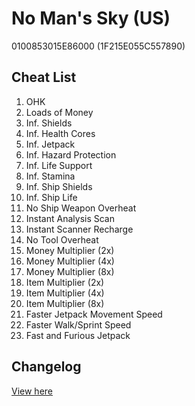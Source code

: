 # No Man's Sky (US)
0100853015E86000 (1F215E055C557890)

## Cheat List
1. OHK
1. Loads of Money
1. Inf. Shields
1. Inf. Health Cores
1. Inf. Jetpack
1. Inf. Hazard Protection
1. Inf. Life Support
1. Inf. Stamina
1. Inf. Ship Shields
1. Inf. Ship Life
1. No Ship Weapon Overheat
1. Instant Analysis Scan
1. Instant Scanner Recharge
1. No Tool Overheat
1. Money Multiplier (2x)
1. Money Multiplier (4x)
1. Money Multiplier (8x)
1. Item Multiplier (2x)
1. Item Multiplier (4x)
1. Item Multiplier (8x)
1. Faster Jetpack Movement Speed
1. Faster Walk/Sprint Speed
1. Fast and Furious Jetpack

## Changelog
[View here](./CHANGELOG.md)